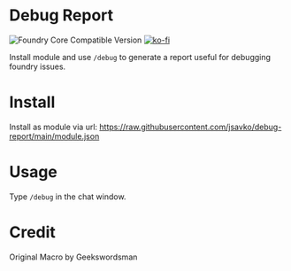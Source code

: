 
# Debug Report 
![Foundry Core Compatible Version](https://img.shields.io/badge/dynamic/json?color=orange&label=Foundry%20Version&query=compatibleCoreVersion&url=https%3A%2F%2Fraw.githubusercontent.com%2Fjsavko%2Fdebug-report%2Fmain%2Fmodule.json)
[![ko-fi](https://img.shields.io/badge/-Buy%20me%20a%20beer-orange)](https://ko-fi.com/lostphoenix)

Install module and use `/debug` to generate a report useful for debugging foundry issues. 

# Install
Install as module via url: https://raw.githubusercontent.com/jsavko/debug-report/main/module.json

# Usage
Type `/debug` in the chat window. 

# Credit
Original Macro by Geekswordsman
